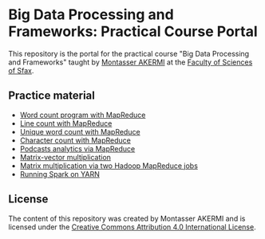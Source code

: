 # Big Data Processing and Frameworks: Practical Course Portal

This repository is the portal for the practical course "Big Data Processing and Frameworks" taught by [Montasser AKERMI](https://akermi.org/) at the [Faculty of Sciences of Sfax](https://fss.rnu.tn/).

## Practice material
* [Word count program with MapReduce](material/word-count.pdf)
* [Line count with MapReduce](material/line-count.pdf)
* [Unique word count with MapReduce](material/unique-word-count.pdf)
* [Character count with MapReduce](material/character-count.pdf)
* [Podcasts analytics via MapReduce](material/podcasts-analytics.pdf)
* [Matrix-vector multiplication](material/matrix-vector-multiplication.pdf)
* [Matrix multiplication via two Hadoop MapReduce jobs](material/matrix-multiplication-two-jobs.pdf)
* [Running Spark on YARN](material/spark-yarn.pdf)
<!-- * [Matrix multiplication via one Hadoop MapReduce job](material/.pdf) -->
<!-- * [Dijkstra's algorithm with MapReduce](material/.pdf) -->
<!-- * [Setting up development environment for Spark applications](material/.pdf) -->

## License
The content of this repository was created by Montasser AKERMI and is licensed under the [Creative Commons Attribution 4.0 International License](http://creativecommons.org/licenses/by/4.0/).

